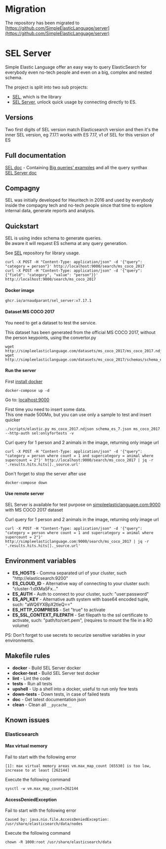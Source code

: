 # Migration
The repository has been migrated to [https://github.com/SimpleElasticLanguage/server](https://github.com/SimpleElasticLanguage/server)

# SEL Server
Simple Elastic Language offer an easy way to query ElasticSearch for everybody even no-tech people and even on a big, complex and nested schema.  
  
The project is split into two sub projects:  
- [SEL](https://github.com/ArnaudParant/sel), which is the library  
- [SEL Server](https://github.com/ArnaudParant/sel_server), unlock quick usage by connecting directly to ES.  


## Versions
Two first digits of SEL version match Elasticsearch version and then it's the inner SEL version, eg 7.17.1 works with ES 7.17, v1 of SEL for this version of ES


## Full documentation
[SEL doc](https://arnaudparant.github.io/sel) - Containing [Big queries' examples](https://arnaudparant.github.io/sel/query_guide.html#big-examples) and all the query synthax  
[SEL Server doc](https://arnaudparant.github.io/sel_server/)  


## Compagny
SEL was initially developed for Heuritech in 2016 and used by everybody inside the compagny tech and no-tech people since that time to explore internal data, generate reports and analysis.


## Quickstart
SEL is using index schema to generate queries.  
Be aware it will request ES schema at any query generation.  
  
See [SEL](https://github.com/ArnaudParant/sel) repository for library usage.  
  
```
curl -X POST -H "Content-Type: application/json" -d '{"query": "category = person"}' http://localhost:9000/search/ms_coco_2017
curl -X POST -H "Content-Type: application/json" -d '{"query": {"field": "category", "value": "person"}}' http://localhost:9000/search/ms_coco_2017
```


#### Docker image
```
ghcr.io/arnaudparant/sel_server:v7.17.1
```

#### Dataset MS COCO 2017
You need to get a dataset to test the service.

This dataset has been generated from the official MS COCO 2017, without the person keypoints, using the convertor.py
```
wget http://simpleelasticlanguage.com/datasets/ms_coco_2017/ms_coco_2017.ndjson
wget http://simpleelasticlanguage.com/datasets/ms_coco_2017/schemas/schema_es_7.json
```

#### Run the server
First [install docker](https://docs.docker.com/get-docker/)  
  
```
docker-compose up -d
```
Go to: [localhost:9000](http://localhost:9000)  
  
First time you need to insert some data.  
This one made 500Mo, but you can use only a sample to test and insert quicker
```
./scripts/elastic.py ms_coco_2017.ndjson schema_es_7.json ms_coco_2017 --http-auth sel:onlyfortests -v
```

Curl query for 1 person and 2 animals in the image, returning only image url
```
curl -X POST -H "Content-Type: application/json" -d '{"query": "category = person where count = 1 and supercategory = animal where supercount = 2"}' http://localhost:9000/search/ms_coco_2017 | jq -r '.results.hits.hits[]._source.url'
```
  
Don't forget to stop the server after use  
```
docker-compose down
```

#### Use remote server
SEL Server is available for test purpose on [simpleelasticlanguage.com:9000](http://simpleelasticlanguage.com:9000) with MS COCO 2017 dataset  
  
Curl query for 1 person and 2 animals in the image, returning only image url
```
curl -X POST -H "Content-Type: application/json" -d '{"query": "category = person where count = 1 and supercategory = animal where supercount = 2"}' http://simpleelasticlanguage.com:9000/search/ms_coco_2017 | jq -r '.results.hits.hits[]._source.url'
```


## Environment variables

 - **ES_HOSTS** - Comma separated url of your cluster, such "http://elasticsearch:9200"
 - **ES_CLOUD_ID** - Alternative way of connecting to your cluster such: "cluster-1:dXMa5Fx..."
 - **ES_AUTH** - Auth to connect to your cluster, such: "user:password"
 - **ES_API_KEY** - Alternative auth system with base64 encoded tuple, such: "aWQ6YXBpX2tleQ=="
 - **ES_HTTP_COMPRESS** - Set "true" to activate
 - **ES_SSL_CONTEXT_FILEPATH** - Set filepath to the ssl certificate to activate, such: "path/to/cert.pem", (requires to mount the file in a RO volume)
  
PS: Don't forget to use secrets to securize sensitive variables in your environments.


## Makefile rules  
  
 - **docker** - Build SEL Server docker
 - **docker-test** - Build SEL Server test docker
 - **lint** - Lint the code
 - **tests** - Run all tests
 - **upshell** - Up a shell into a docker, useful to run only few tests
 - **down-tests** - Down tests, in case of failed tests
 - **doc** - Get latest documentation json
 - **clean** - Clean all `__pycache__`


## Known issues

### Elasticsearch

#### Max virtual memory

Fail to start with the following error
```
[1]: max virtual memory areas vm.max_map_count [65530] is too low, increase to at least [262144]
```

Execute the following command
```
sysctl -w vm.max_map_count=262144
```

#### AccessDeniedException

Fail to start with the following error
```
Caused by: java.nio.file.AccessDeniedException: /usr/share/elasticsearch/data/nodes
```

Execute the following command
```
chown -R 1000:root /usr/share/elasticsearch/data
```